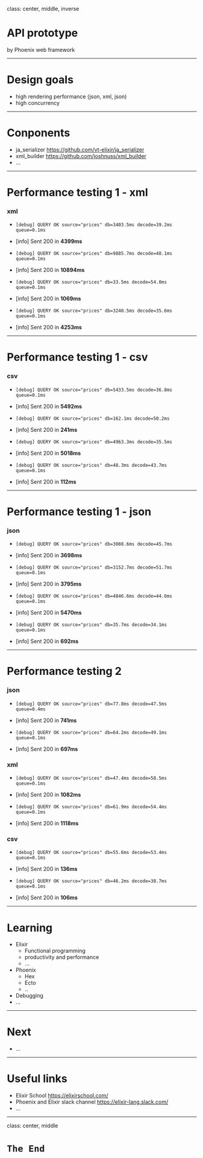 class: center, middle, inverse

# API prototype
by Phoenix web framework

---
# Design goals
- high rendering performance (json, xml, json)
- high concurrency

---
# Conponents
- ja_serializer https://github.com/vt-elixir/ja_serializer
- xml_builder https://github.com/joshnuss/xml_builder
- ...

---
# Performance testing 1 - xml

### xml
- `[debug] QUERY OK source="prices" db=3403.5ms decode=39.2ms queue=0.1ms`
- [info] Sent 200 in **4399ms**

- `[debug] QUERY OK source="prices" db=9885.7ms decode=48.1ms queue=0.1ms`
- [info] Sent 200 in **10894ms**

- `[debug] QUERY OK source="prices" db=33.5ms decode=54.0ms queue=0.1ms`
- [info] Sent 200 in **1069ms**

- `[debug] QUERY OK source="prices" db=3240.5ms decode=35.6ms queue=0.1ms`
- [info] Sent 200 in **4253ms**

---
#  Performance testing 1 - csv

### csv
- `[debug] QUERY OK source="prices" db=5433.5ms decode=36.8ms queue=0.1ms`
- [info] Sent 200 in **5492ms**

- `[debug] QUERY OK source="prices" db=162.1ms decode=50.2ms`
- [info] Sent 200 in **241ms**

- `[debug] QUERY OK source="prices" db=4963.3ms decode=35.5ms`
- [info] Sent 200 in **5018ms**

- `[debug] QUERY OK source="prices" db=48.3ms decode=43.7ms queue=0.1ms`
- [info] Sent 200 in **112ms**

---
#  Performance testing 1 - json

### json

- `[debug] QUERY OK source="prices" db=3088.6ms decode=45.7ms`
- [info] Sent 200 in **3698ms**

- `[debug] QUERY OK source="prices" db=3152.7ms decode=51.7ms queue=0.1ms`
- [info] Sent 200 in **3795ms**

- `[debug] QUERY OK source="prices" db=4846.6ms decode=44.6ms queue=0.1ms`
- [info] Sent 200 in **5470ms**

- `[debug] QUERY OK source="prices" db=35.7ms decode=34.1ms queue=0.1ms`
- [info] Sent 200 in **692ms**


---
# Performance testing 2
### json
- `[debug] QUERY OK source="prices" db=77.8ms decode=47.5ms queue=0.4ms`
- [info] Sent 200 in **741ms**

- `[debug] QUERY OK source="prices" db=64.2ms decode=49.1ms queue=0.1ms`
- [info] Sent 200 in **697ms**

### xml
- `[debug] QUERY OK source="prices" db=47.4ms decode=58.5ms queue=0.1ms`
- [info] Sent 200 in **1082ms**

- `[debug] QUERY OK source="prices" db=61.9ms decode=54.4ms queue=0.1ms`
- [info] Sent 200 in **1118ms**

### csv
- `[debug] QUERY OK source="prices" db=55.6ms decode=53.4ms queue=0.1ms`
- [info] Sent 200 in **136ms**

- `[debug] QUERY OK source="prices" db=46.2ms decode=38.7ms queue=0.1ms`
- [info] Sent 200 in **106ms**

---

# Learning
+ Elixir
    + Functional programming
    + productivity and performance
    + ...
+ Phoenix
    + Hex
    + Ecto
    + ..
+ Debugging
+ ...
---

# Next
+ ...

---
# Useful links
- Elixir School https://elixirschool.com/
- Phoenix and Elixir slack channel https://elixir-lang.slack.com/
- ...


---
class: center, middle

# `The End`

